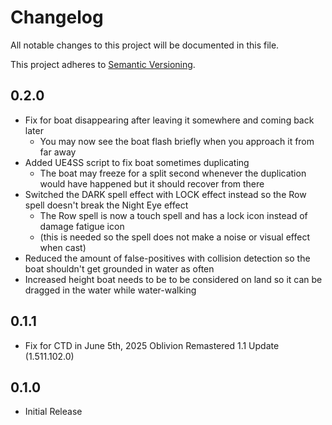 # Changelog

All notable changes to this project will be documented in this file.

This project adheres to [Semantic Versioning](https://semver.org/spec/v2.0.0.html).

## 0.2.0

- Fix for boat disappearing after leaving it somewhere and coming back later
  - You may now see the boat flash briefly when you approach it from far away
- Added UE4SS script to fix boat sometimes duplicating
  - The boat may freeze for a split second whenever the duplication would have happened but it should recover from there
- Switched the DARK spell effect with LOCK effect instead so the Row spell doesn't break the Night Eye effect
  - The Row spell is now a touch spell and has a lock icon instead of damage fatigue icon
  - (this is needed so the spell does not make a noise or visual effect when cast)
- Reduced the amount of false-positives with collision detection so the boat shouldn't get grounded in water as often
- Increased height boat needs to be to be considered on land so it can be dragged in the water while water-walking

## 0.1.1

- Fix for CTD in June 5th, 2025 Oblivion Remastered 1.1 Update (1.511.102.0)

## 0.1.0

- Initial Release
